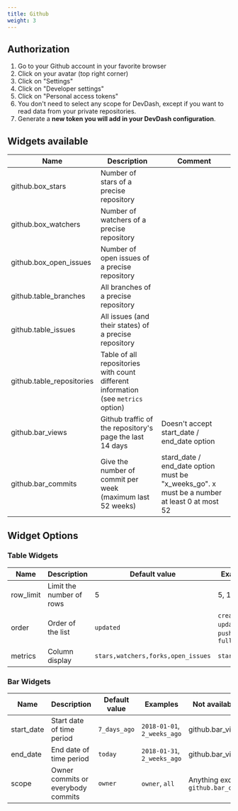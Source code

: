 ```yaml
---
title: Github
weight: 3 
---
```


## Authorization

1. Go to your Github account in your favorite browser
2. Click on your avatar (top right corner)
3. Click on "Settings"
4. Click on "Developer settings"
5. Click on "Personal access tokens"
6. You don't need to select any scope for DevDash, except if you want to read data from your private repositories.
7. Generate a **new token you will add in your DevDash configuration**.


## Widgets available

| Name                      | Description                                                                       | Comment                                                                                     |
| ------------------------  | --------------------------------------------------------------------------------  | -----------------------------------------------------------------------------               |
| github.box_stars          | Number of stars of a precise repository                                           |                                                                                             |
| github.box_watchers       | Number of watchers of a precise repository                                        |                                                                                             |
| github.box_open_issues    | Number of open issues of a precise repository                                     |                                                                                             |
| github.table_branches     | All branches of a precise repository                                              |                                                                                             |
| github.table_issues       | All issues (and their states) of a precise repository                             |                                                                                             |
| github.table_repositories | Table of all repositories with count different information (see `metrics` option) |                                                                                             |
| github.bar_views          | Github traffic of the repository's page the last 14 days                          | Doesn't accept start_date / end_date option                                                 |
| github.bar_commits        | Give the number of commit per week (maximum last 52 weeks)                        | stard_date / end_date option must be "x_weeks_go". x must be a number at least 0 at most 52 |

## Widget Options

### Table Widgets

| Name            | Description                        | Default value                        | Examples                                          | Not available for                                  |
| --------------- | ------------------------------     | ------------------------------------ | ------------------------------------------------- | -------------------------------------------------- |
| row_limit       | Limit the number of rows           | 5                                    | 5, 100                                            |                                                    |
| order           | Order of the list                  | `updated`                            | `created`, `updated`, `pushed`, `full_name`       | `github.table_branches`, `github.table_issues`     |
| metrics         | Column display                     | `stars,watchers,forks,open_issues`   | `stars,forks`                                     | `github.table_branches`, `github.table_issues`     |

### Bar Widgets

| Name            | Description                                                                   | Default value     | Examples                                 | Not available for                                        |
| --------------- | ----------------------------------------------------------------------------- | ----------------- | ---------------------------------------- | -------------------------------------------------------- |
| start_date      | Start date of time period                                                     | `7_days_ago`      | `2018-01-01`, `2_weeks_ago`              | github.bar_views                                         |
| end_date        | End date of time period                                                       | `today`           | `2018-01-31`, `2_weeks_ago`              | github.bar_views                                         |
| scope           | Owner commits or everybody commits | `owner`                              | `owner`, `all`                                    | Anything except `github.bar_commits`               |
